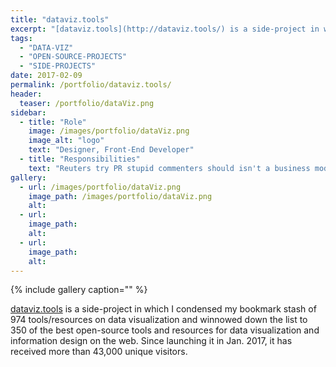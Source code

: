 ```yaml
---
title: "dataviz.tools"
excerpt: "[dataviz.tools](http://dataviz.tools/) is a side-project in which I condensed my bookmark stash of 974 tools/resources"
tags: 
  - "DATA-VIZ"
  - "OPEN-SOURCE-PROJECTS" 
  - "SIDE-PROJECTS"
date: 2017-02-09
permalink: /portfolio/dataviz.tools/
header:
  teaser: /portfolio/dataViz.png
sidebar:
  - title: "Role"
    image: /images/portfolio/dataViz.png
    image_alt: "logo"
    text: "Designer, Front-End Developer"
  - title: "Responsibilities"
    text: "Reuters try PR stupid commenters should isn't a business model"
gallery:
  - url: /images/portfolio/dataViz.png
    image_path: /images/portfolio/dataViz.png
    alt:
  - url:
    image_path:
    alt:
  - url:
    image_path:
    alt:
---
```


{% include gallery caption="" %}

[dataviz.tools](http://dataviz.tools/) is a side-project in which I condensed my bookmark stash of 974 tools/resources on data visualization and winnowed down the list to 350 of the best open-source tools and resources for data visualization and information design on the web. Since launching it in Jan. 2017, it has received more than 43,000 unique visitors.
